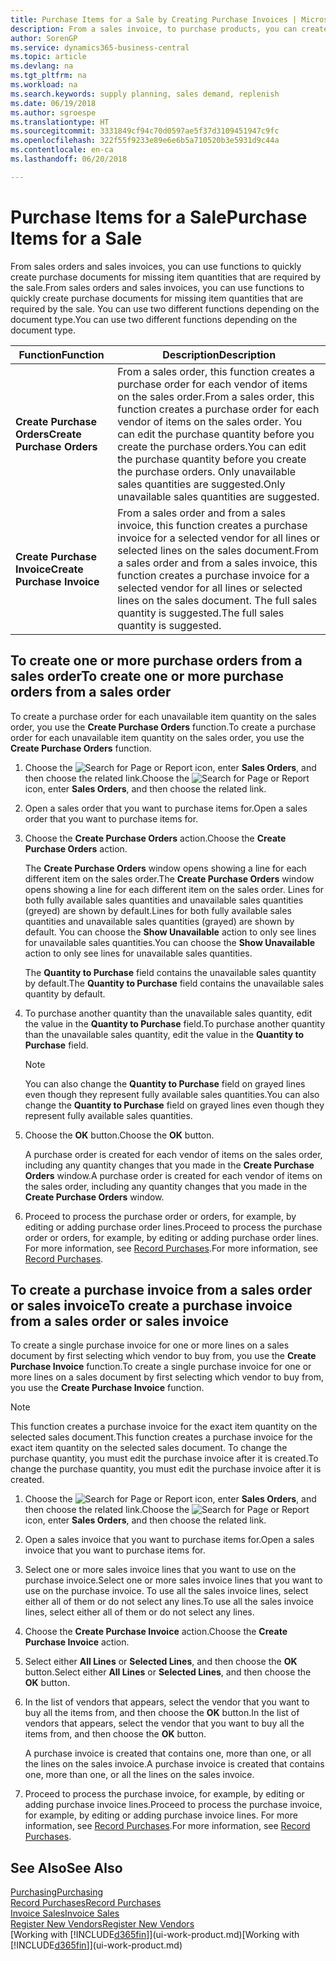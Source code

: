 ```yaml
---
title: Purchase Items for a Sale by Creating Purchase Invoices | Microsoft Docs
description: From a sales invoice, to purchase products, you can create a purchase invoice for a vendor or supplier.
author: SorenGP
ms.service: dynamics365-business-central
ms.topic: article
ms.devlang: na
ms.tgt_pltfrm: na
ms.workload: na
ms.search.keywords: supply planning, sales demand, replenish
ms.date: 06/19/2018
ms.author: sgroespe
ms.translationtype: HT
ms.sourcegitcommit: 3331849cf94c70d0597ae5f37d3109451947c9fc
ms.openlocfilehash: 322f55f9233e89e6e6b5a710520b3e5931d9c44a
ms.contentlocale: en-ca
ms.lasthandoff: 06/20/2018

---
```

# <a name="purchase-items-for-a-sale"></a><span data-ttu-id="8439a-103">Purchase Items for a Sale</span><span class="sxs-lookup"><span data-stu-id="8439a-103">Purchase Items for a Sale</span></span>
<span data-ttu-id="8439a-104">From sales orders and sales invoices, you can use functions to quickly create purchase documents for missing item quantities that are required by the sale.</span><span class="sxs-lookup"><span data-stu-id="8439a-104">From sales orders and sales invoices, you can use functions to quickly create purchase documents for missing item quantities that are required by the sale.</span></span> <span data-ttu-id="8439a-105">You can use two different functions depending on the document type.</span><span class="sxs-lookup"><span data-stu-id="8439a-105">You can use two different functions depending on the document type.</span></span>  

|<span data-ttu-id="8439a-106">Function</span><span class="sxs-lookup"><span data-stu-id="8439a-106">Function</span></span>|<span data-ttu-id="8439a-107">Description</span><span class="sxs-lookup"><span data-stu-id="8439a-107">Description</span></span>|
|--------|-----------|
|<span data-ttu-id="8439a-108">**Create Purchase Orders**</span><span class="sxs-lookup"><span data-stu-id="8439a-108">**Create Purchase Orders**</span></span>|<span data-ttu-id="8439a-109">From a sales order, this function creates a purchase order for each vendor of items on the sales order.</span><span class="sxs-lookup"><span data-stu-id="8439a-109">From a sales order, this function creates a purchase order for each vendor of items on the sales order.</span></span> <span data-ttu-id="8439a-110">You can edit the purchase quantity before you create the purchase orders.</span><span class="sxs-lookup"><span data-stu-id="8439a-110">You can edit the purchase quantity before you create the purchase orders.</span></span> <span data-ttu-id="8439a-111">Only unavailable sales quantities are suggested.</span><span class="sxs-lookup"><span data-stu-id="8439a-111">Only unavailable sales quantities are suggested.</span></span>
|<span data-ttu-id="8439a-112">**Create Purchase Invoice**</span><span class="sxs-lookup"><span data-stu-id="8439a-112">**Create Purchase Invoice**</span></span>|<span data-ttu-id="8439a-113">From a sales order and from a sales invoice, this function creates a purchase invoice for a selected vendor for all lines or selected lines on the sales document.</span><span class="sxs-lookup"><span data-stu-id="8439a-113">From a sales order and from a sales invoice, this function creates a purchase invoice for a selected vendor for all lines or selected lines on the sales document.</span></span> <span data-ttu-id="8439a-114">The full sales quantity is suggested.</span><span class="sxs-lookup"><span data-stu-id="8439a-114">The full sales quantity is suggested.</span></span>|

## <a name="to-create-one-or-more-purchase-orders-from-a-sales-order"></a><span data-ttu-id="8439a-115">To create one or more purchase orders from a sales order</span><span class="sxs-lookup"><span data-stu-id="8439a-115">To create one or more purchase orders from a sales order</span></span>
<span data-ttu-id="8439a-116">To create a purchase order for each unavailable item quantity on the sales order, you use the **Create Purchase Orders** function.</span><span class="sxs-lookup"><span data-stu-id="8439a-116">To create a purchase order for each unavailable item quantity on the sales order, you use the **Create Purchase Orders** function.</span></span>

1. <span data-ttu-id="8439a-117">Choose the ![Search for Page or Report](media/ui-search/search_small.png "Search for Page or Report icon") icon, enter **Sales Orders**, and then choose the related link.</span><span class="sxs-lookup"><span data-stu-id="8439a-117">Choose the ![Search for Page or Report](media/ui-search/search_small.png "Search for Page or Report icon") icon, enter **Sales Orders**, and then choose the related link.</span></span>
2. <span data-ttu-id="8439a-118">Open a sales order that you want to purchase items for.</span><span class="sxs-lookup"><span data-stu-id="8439a-118">Open a sales order that you want to purchase items for.</span></span>
3. <span data-ttu-id="8439a-119">Choose the **Create Purchase Orders** action.</span><span class="sxs-lookup"><span data-stu-id="8439a-119">Choose the **Create Purchase Orders** action.</span></span>

    <span data-ttu-id="8439a-120">The **Create Purchase Orders** window opens showing a line for each different item on the sales order.</span><span class="sxs-lookup"><span data-stu-id="8439a-120">The **Create Purchase Orders** window opens showing a line for each different item on the sales order.</span></span> <span data-ttu-id="8439a-121">Lines for both fully available sales quantities and unavailable sales quantities (greyed) are shown by default.</span><span class="sxs-lookup"><span data-stu-id="8439a-121">Lines for both fully available sales quantities and unavailable sales quantities (grayed) are shown by default.</span></span> <span data-ttu-id="8439a-122">You can choose the **Show Unavailable** action to only see lines for unavailable sales quantities.</span><span class="sxs-lookup"><span data-stu-id="8439a-122">You can choose the **Show Unavailable** action to only see lines for unavailable sales quantities.</span></span>

    <span data-ttu-id="8439a-123">The **Quantity to Purchase** field contains the unavailable sales quantity by default.</span><span class="sxs-lookup"><span data-stu-id="8439a-123">The **Quantity to Purchase** field contains the unavailable sales quantity by default.</span></span>
4. <span data-ttu-id="8439a-124">To purchase another quantity than the unavailable sales quantity, edit the value in the **Quantity to Purchase** field.</span><span class="sxs-lookup"><span data-stu-id="8439a-124">To purchase another quantity than the unavailable sales quantity, edit the value in the **Quantity to Purchase** field.</span></span>

    > [!NOTE]  
    >   <span data-ttu-id="8439a-125">You can also change the **Quantity to Purchase** field on grayed lines even though they represent fully available sales quantities.</span><span class="sxs-lookup"><span data-stu-id="8439a-125">You can also change the **Quantity to Purchase** field on grayed lines even though they represent fully available sales quantities.</span></span>
5. <span data-ttu-id="8439a-126">Choose the **OK** button.</span><span class="sxs-lookup"><span data-stu-id="8439a-126">Choose the **OK** button.</span></span>

    <span data-ttu-id="8439a-127">A purchase order is created for each vendor of items on the sales order, including any quantity changes that you made in the **Create Purchase Orders** window.</span><span class="sxs-lookup"><span data-stu-id="8439a-127">A purchase order is created for each vendor of items on the sales order, including any quantity changes that you made in the **Create Purchase Orders** window.</span></span>
7. <span data-ttu-id="8439a-128">Proceed to process the purchase order or orders, for example, by editing or adding purchase order lines.</span><span class="sxs-lookup"><span data-stu-id="8439a-128">Proceed to process the purchase order or orders, for example, by editing or adding purchase order lines.</span></span> <span data-ttu-id="8439a-129">For more information, see [Record Purchases](purchasing-how-record-purchases.md).</span><span class="sxs-lookup"><span data-stu-id="8439a-129">For more information, see [Record Purchases](purchasing-how-record-purchases.md).</span></span>


## <a name="to-create-a-purchase-invoice-from-a-sales-order-or-sales-invoice"></a><span data-ttu-id="8439a-130">To create a purchase invoice from a sales order or sales invoice</span><span class="sxs-lookup"><span data-stu-id="8439a-130">To create a purchase invoice from a sales order or sales invoice</span></span>
<span data-ttu-id="8439a-131">To create a single purchase invoice for one or more lines on a sales document by first selecting which vendor to buy from, you use the **Create Purchase Invoice** function.</span><span class="sxs-lookup"><span data-stu-id="8439a-131">To create a single purchase invoice for one or more lines on a sales document by first selecting which vendor to buy from, you use the **Create Purchase Invoice** function.</span></span>

> [!NOTE]  
>   <span data-ttu-id="8439a-132">This function creates a purchase invoice for the exact item quantity on the selected sales document.</span><span class="sxs-lookup"><span data-stu-id="8439a-132">This function creates a purchase invoice for the exact item quantity on the selected sales document.</span></span> <span data-ttu-id="8439a-133">To change the purchase quantity, you must edit the purchase invoice after it is created.</span><span class="sxs-lookup"><span data-stu-id="8439a-133">To change the purchase quantity, you must edit the purchase invoice after it is created.</span></span>  

1. <span data-ttu-id="8439a-134">Choose the ![Search for Page or Report](media/ui-search/search_small.png "Search for Page or Report icon") icon, enter **Sales Orders**, and then choose the related link.</span><span class="sxs-lookup"><span data-stu-id="8439a-134">Choose the ![Search for Page or Report](media/ui-search/search_small.png "Search for Page or Report icon") icon, enter **Sales Orders**, and then choose the related link.</span></span>
2. <span data-ttu-id="8439a-135">Open a sales invoice that you want to purchase items for.</span><span class="sxs-lookup"><span data-stu-id="8439a-135">Open a sales invoice that you want to purchase items for.</span></span>
3. <span data-ttu-id="8439a-136">Select one or more sales invoice lines that you want to use on the purchase invoice.</span><span class="sxs-lookup"><span data-stu-id="8439a-136">Select one or more sales invoice lines that you want to use on the purchase invoice.</span></span> <span data-ttu-id="8439a-137">To use all the sales invoice lines, select either all of them or do not select any lines.</span><span class="sxs-lookup"><span data-stu-id="8439a-137">To use all the sales invoice lines, select either all of them or do not select any lines.</span></span>
4. <span data-ttu-id="8439a-138">Choose the **Create Purchase Invoice** action.</span><span class="sxs-lookup"><span data-stu-id="8439a-138">Choose the **Create Purchase Invoice** action.</span></span>
5. <span data-ttu-id="8439a-139">Select either **All Lines** or **Selected Lines**, and then choose the **OK** button.</span><span class="sxs-lookup"><span data-stu-id="8439a-139">Select either **All Lines** or **Selected Lines**, and then choose the **OK** button.</span></span>  
6. <span data-ttu-id="8439a-140">In the list of vendors that appears, select the vendor that you want to buy all the items from, and then choose the **OK** button.</span><span class="sxs-lookup"><span data-stu-id="8439a-140">In the list of vendors that appears, select the vendor that you want to buy all the items from, and then choose the **OK** button.</span></span>

    <span data-ttu-id="8439a-141">A purchase invoice is created that contains one, more than one, or all the lines on the sales invoice.</span><span class="sxs-lookup"><span data-stu-id="8439a-141">A purchase invoice is created that contains one, more than one, or all the lines on the sales invoice.</span></span>
7. <span data-ttu-id="8439a-142">Proceed to process the purchase invoice, for example, by editing or adding purchase invoice lines.</span><span class="sxs-lookup"><span data-stu-id="8439a-142">Proceed to process the purchase invoice, for example, by editing or adding purchase invoice lines.</span></span> <span data-ttu-id="8439a-143">For more information, see [Record Purchases](purchasing-how-record-purchases.md).</span><span class="sxs-lookup"><span data-stu-id="8439a-143">For more information, see [Record Purchases](purchasing-how-record-purchases.md).</span></span>

## <a name="see-also"></a><span data-ttu-id="8439a-144">See Also</span><span class="sxs-lookup"><span data-stu-id="8439a-144">See Also</span></span>
[<span data-ttu-id="8439a-145">Purchasing</span><span class="sxs-lookup"><span data-stu-id="8439a-145">Purchasing</span></span>](purchasing-manage-purchasing.md)  
[<span data-ttu-id="8439a-146">Record Purchases</span><span class="sxs-lookup"><span data-stu-id="8439a-146">Record Purchases</span></span>](purchasing-how-record-purchases.md)  
[<span data-ttu-id="8439a-147">Invoice Sales</span><span class="sxs-lookup"><span data-stu-id="8439a-147">Invoice Sales</span></span>](sales-how-invoice-sales.md)  
[<span data-ttu-id="8439a-148">Register New Vendors</span><span class="sxs-lookup"><span data-stu-id="8439a-148">Register New Vendors</span></span>](purchasing-how-register-new-vendors.md)  
<span data-ttu-id="8439a-149">[Working with [!INCLUDE[d365fin](includes/d365fin_md.md)]](ui-work-product.md)</span><span class="sxs-lookup"><span data-stu-id="8439a-149">[Working with [!INCLUDE[d365fin](includes/d365fin_md.md)]](ui-work-product.md)</span></span>

